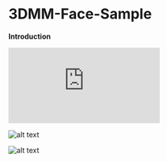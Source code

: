 # 3DMM-Face-Sample

**Introduction**
 

![asd](http://www.sciweavers.org/tex2img.php?eq=S%5E%7Bi%7D%20%3D%20%20%5Cbegin%7Bbmatrix%7D%20%20%20x%5E%7Bi%7D_%7B0%7D%20%20%20%5C%5C%20%5Cvdots%20%20%5C%5Cx_%7Bn-1%7D%5C%5Cy%5E%7Bi%7D_%7B0%7D%20%20%20%5C%5C%20%5Cvdots%20%20%5C%5Cy_%7Bn-1%7D%5C%5Cz%5E%7Bi%7D_%7B0%7D%20%20%20%5C%5C%20%5Cvdots%20%20%5C%5Cz_%7Bn-1%7D%20%20%5Cend%7Bbmatrix%7D%20%20%5Cin%20%20%5CRe%20%5E%7B3n%7D&bc=White&fc=Black&im=jpg&fs=12&ff=arev&edit=0)

![alt text](https://github.com/nodecomplete/3DMM-Face-Sample/blob/master/FaceMorph/ScreenShot.jpg)

![alt text](https://github.com/nodecomplete/3DMM-Face-Sample/blob/master/FaceMorph/ScreenShot2.jpg)
